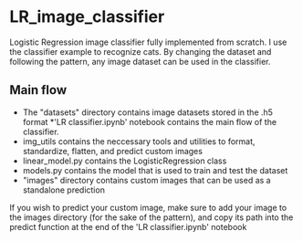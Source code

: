 # LR_image_classifier
Logistic Regression image classifier fully implemented from scratch. I use the classifier example to recognize cats. By changing the dataset and following the pattern, any image dataset can be used in the classifier.

## Main flow
* The "datasets" directory contains image datasets stored in the .h5 format
*'LR classifier.ipynb' notebook contains the main flow of the classifier.
* img_utils contains the neccessary tools and utilities to format, standardize, flatten, and predict custom images
* linear_model.py contains the LogisticRegression class
* models.py contains the model that is used to train and test the dataset
* "images" directory contains custom images that can be used as a standalone prediction

If you wish to predict your custom image, make sure to add your image to the images directory (for the sake of the pattern), and copy its path into the predict function at the end of the 'LR classifier.ipynb' notebook
